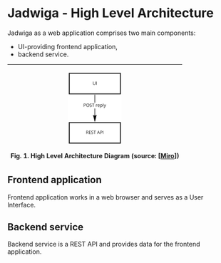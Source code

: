 # Jadwiga - High Level Architecture

Jadwiga as a web application comprises two main components:
- UI-providing frontend application,
- backend service.

|<p align="center"><img width="120" src="images/Architecture.jpg" alt="High Level Architecture Diagram"></p> Fig. 1. High Level Architecture Diagram (source: [[Miro](https://miro.com/app/board/o9J_lA6r_fQ=/?moveToWidget=3074457359772091182&cot=14)])|
|---|

## Frontend application

Frontend application works in a web browser and serves as a User Interface.

## Backend service

Backend service is a REST API and provides data for the frontend application.
